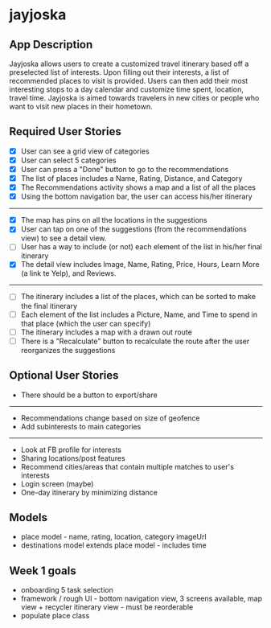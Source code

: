 # jayjoska

## App Description
Jayjoska allows users to create a customized travel itinerary based off a preselected list of interests. Upon filling out their interests, a list of recommended places to visit is provided. Users can then add their most interesting stops to a day calendar and customize time spent, location, travel time. Jayjoska is aimed towards travelers in new cities or people who want to visit new places in their hometown.


##  Required User Stories
* [X] User can see a grid view of categories
* [X] User can select 5 categories
* [X] User can press a "Done" button to go to the recommendations
* [x] The list of places includes a Name, Rating, Distance, and Category
* [X] The Recommendations activity shows a map and a list of all the places
* [X] Using the bottom navigation bar, the user can access his/her itinerary
------------
* [X] The map has pins on all the locations in the suggestions
* [X] User can tap on one of the suggestions (from the recommendations view) to see a detail view.
* [ ] User has a way to include (or not) each element of the list in his/her final itinerary
* [X] The detail view includes Image, Name, Rating, Price, Hours, Learn More (a link te Yelp), and Reviews.
------------
* [ ] The itinerary includes a list of the places, which can be sorted to make the final itinerary
* [ ] Each element of the list includes a Picture, Name, and Time to spend in that place (which the user can specify)
* [ ] The itinerary includes a map with a drawn out route
* [ ] There is a "Recalculate" button to recalculate the route after the user reorganizes the suggestions

## Optional User Stories
* There should be a button to export/share
------------
* Recommendations change based on size of geofence
* Add subinterests to main categories
------------
* Look at FB profile for interests
* Sharing locations/post features 
* Recommend cities/areas that contain multiple matches to user's interests
* Login screen (maybe)
* One-day itinerary by minimizing distance

## Models 
* place model - name, rating, location, category imageUrl
* destinations model extends place model - includes time 

## Week 1 goals 
* onboarding 5 task selection 
* framework / rough UI - bottom navigation view, 3 screens available, map view + recycler itinerary view - must be reorderable 
* populate place class 
